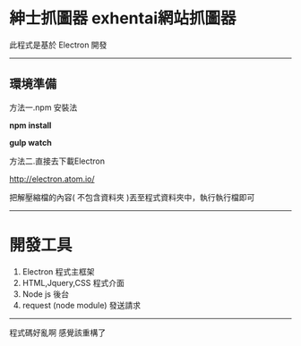 紳士抓圖器 exhentai網站抓圖器
===================
此程式是基於 Electron 開發


----------

環境準備
----
方法一.npm 安裝法

**npm install**

**gulp watch**


方法二.直接去下載Electron

http://electron.atom.io/

把解壓縮檔的內容( 不包含資料夾 )丟至程式資料夾中，執行執行檔即可


----------


開發工具
======

 1. Electron 程式主框架
 2. HTML,Jquery,CSS 程式介面
 3. Node js 後台
 4. request (node module) 發送請求


----------
程式碼好亂啊 感覺該重構了
